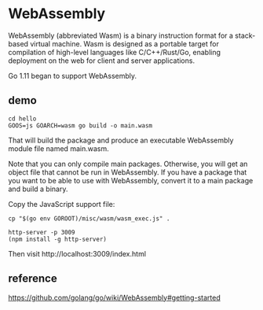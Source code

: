 # WebAssembly
WebAssembly (abbreviated Wasm) is a binary instruction format for a stack-based virtual machine. 
Wasm is designed as a portable target for compilation of high-level languages like C/C++/Rust/Go, 
enabling deployment on the web for client and server applications.

Go 1.11 began to support WebAssembly.

## demo 
```
cd hello
GOOS=js GOARCH=wasm go build -o main.wasm
```
That will build the package and produce an executable WebAssembly module file named main.wasm.

Note that you can only compile main packages. Otherwise, you will get an object file that cannot be run in WebAssembly. 
If you have a package that you want to be able to use with WebAssembly, convert it to a main package and build a binary.

Copy the JavaScript support file:
```
cp "$(go env GOROOT)/misc/wasm/wasm_exec.js" .
```

```
http-server -p 3009
(npm install -g http-server)
```
Then visit http://localhost:3009/index.html


## reference
https://github.com/golang/go/wiki/WebAssembly#getting-started